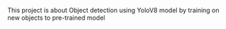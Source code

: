 This project is about Object detection using YoloV8 model by training on new objects to pre-trained model 
